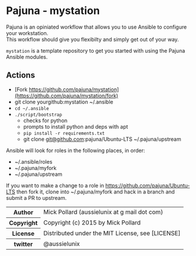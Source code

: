 # Pajuna - mystation

Pajuna is an opiniated workflow that allows you to use Ansible to configure your workstation.  
This workflow should give you flexibilty and simply get out of your way.

`mystation` is a template repository to get you started with using the Pajuna Ansible modules.

## Actions

* [Fork https://github.com/pajuna/mystation](https://github.com/pajuna/mystation/fork)
* git clone yourgithub:mystation ~/.ansible
* `cd ~/.ansible`
* `./script/bootstrap`
  * checks for python
  * prompts to install python and deps with apt
  * `pip install -r requirements.txt`
  * git clone git@github.com:pajuna/Ubuntu-LTS ~/.pajuna/upstream

Ansible will look for roles in the following places, in order:
* ~/.ansible/roles
* ~/.pajuna/myfork
* ~/.pajuna/upstream

If you want to make a change to a role in https://github.com/pajuna/Ubuntu-LTS then fork it, clone into ~/.pajuna/myfork and hack in a branch and submit a PR to upstream.


<table>
  <tr>
    <th>Author</th><td>Mick Pollard (aussielunix at g mail dot com)</td>
  </tr>
  <tr>
    <th>Copyright</th><td>Copyright (c) 2015 by Mick Pollard</td>
  </tr>
  <tr>
    <th>License</th><td>Distributed under the MIT License, see [LICENSE]</td>
  </tr>
  <tr>
    <th>twitter </th><td>@aussielunix</td>
  </tr>
</table>
